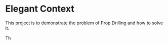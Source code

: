 # Elegant Context
This project is to demonstrate the problem of Prop Drilling and how to solve it.

Th